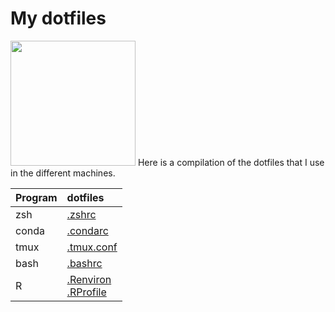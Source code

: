 # My dotfiles
<img src="https://openclipart.org/image/800px/305854" width="200" />
Here is a compilation of the dotfiles that I use in the different machines.

| Program | dotfiles                                                                        |
|:--------|:--------------------------------------------------------------------------------|
| zsh     | [.zshrc](https://github.com/jpadesousa/dotfiles/blob/main/files/.zshrc)         |
| conda   | [.condarc](https://github.com/jpadesousa/dotfiles/blob/main/files/.condarc)     |
| tmux    | [.tmux.conf](https://github.com/jpadesousa/dotfiles/blob/main/files/.tmux.conf) |
| bash    | [.bashrc](https://github.com/jpadesousa/dotfiles/blob/main/files/.bashrc)       |
| R       | [.Renviron](https://github.com/jpadesousa/dotfiles/blob/main/files/.Renviron)<br>[.RProfile](https://github.com/jpadesousa/dotfiles/blob/main/files/.RProfile) |

